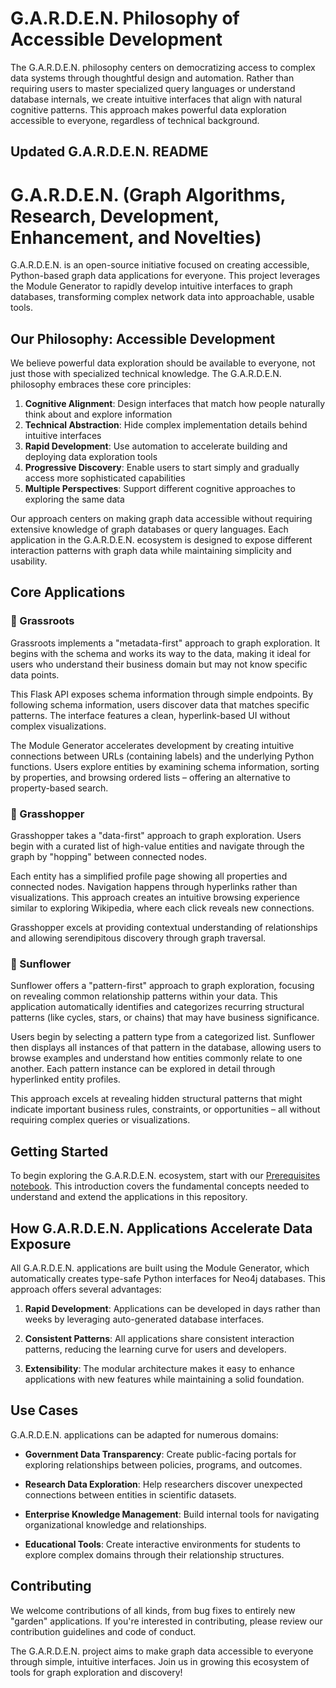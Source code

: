 # G.A.R.D.E.N. Philosophy of Accessible Development

The G.A.R.D.E.N. philosophy centers on democratizing access to complex data systems through thoughtful design and automation. Rather than requiring users to master specialized query languages or understand database internals, we create intuitive interfaces that align with natural cognitive patterns. This approach makes powerful data exploration accessible to everyone, regardless of technical background.

## Updated G.A.R.D.E.N. README

# G.A.R.D.E.N. (Graph Algorithms, Research, Development, Enhancement, and Novelties)

G.A.R.D.E.N. is an open-source initiative focused on creating accessible, Python-based graph data applications for everyone. This project leverages the Module Generator to rapidly develop intuitive interfaces to graph databases, transforming complex network data into approachable, usable tools.

## Our Philosophy: Accessible Development

We believe powerful data exploration should be available to everyone, not just those with specialized technical knowledge. The G.A.R.D.E.N. philosophy embraces these core principles:

1. **Cognitive Alignment**: Design interfaces that match how people naturally think about and explore information
2. **Technical Abstraction**: Hide complex implementation details behind intuitive interfaces
3. **Rapid Development**: Use automation to accelerate building and deploying data exploration tools
4. **Progressive Discovery**: Enable users to start simply and gradually access more sophisticated capabilities
5. **Multiple Perspectives**: Support different cognitive approaches to exploring the same data

Our approach centers on making graph data accessible without requiring extensive knowledge of graph databases or query languages. Each application in the G.A.R.D.E.N. ecosystem is designed to expose different interaction patterns with graph data while maintaining simplicity and usability.

## Core Applications

### 🌱 Grassroots

Grassroots implements a "metadata-first" approach to graph exploration. It begins with the schema and works its way to the data, making it ideal for users who understand their business domain but may not know specific data points.

This Flask API exposes schema information through simple endpoints. By following schema information, users discover data that matches specific patterns. The interface features a clean, hyperlink-based UI without complex visualizations.

The Module Generator accelerates development by creating intuitive connections between URLs (containing labels) and the underlying Python functions. Users explore entities by examining schema information, sorting by properties, and browsing ordered lists – offering an alternative to property-based search.

### 🦗 Grasshopper

Grasshopper takes a "data-first" approach to graph exploration. Users begin with a curated list of high-value entities and navigate through the graph by "hopping" between connected nodes.

Each entity has a simplified profile page showing all properties and connected nodes. Navigation happens through hyperlinks rather than visualizations. This approach creates an intuitive browsing experience similar to exploring Wikipedia, where each click reveals new connections.

Grasshopper excels at providing contextual understanding of relationships and allowing serendipitous discovery through graph traversal.

### 🌻 Sunflower

Sunflower offers a "pattern-first" approach to graph exploration, focusing on revealing common relationship patterns within your data. This application automatically identifies and categorizes recurring structural patterns (like cycles, stars, or chains) that may have business significance.

Users begin by selecting a pattern type from a categorized list. Sunflower then displays all instances of that pattern in the database, allowing users to browse examples and understand how entities commonly relate to one another. Each pattern instance can be explored in detail through hyperlinked entity profiles.

This approach excels at revealing hidden structural patterns that might indicate important business rules, constraints, or opportunities – all without requiring complex queries or visualizations.

## Getting Started

To begin exploring the G.A.R.D.E.N. ecosystem, start with our [Prerequisites notebook](https://github.com/danhales/garden/blob/main/generated/modulegenerator_v1/notebook-0-prerequisites.md). This introduction covers the fundamental concepts needed to understand and extend the applications in this repository.

## How G.A.R.D.E.N. Applications Accelerate Data Exposure

All G.A.R.D.E.N. applications are built using the Module Generator, which automatically creates type-safe Python interfaces for Neo4j databases. This approach offers several advantages:

1. **Rapid Development**: Applications can be developed in days rather than weeks by leveraging auto-generated database interfaces.

2. **Consistent Patterns**: All applications share consistent interaction patterns, reducing the learning curve for users and developers.

3. **Extensibility**: The modular architecture makes it easy to enhance applications with new features while maintaining a solid foundation.

## Use Cases

G.A.R.D.E.N. applications can be adapted for numerous domains:

- **Government Data Transparency**: Create public-facing portals for exploring relationships between policies, programs, and outcomes.

- **Research Data Exploration**: Help researchers discover unexpected connections between entities in scientific datasets.

- **Enterprise Knowledge Management**: Build internal tools for navigating organizational knowledge and relationships.

- **Educational Tools**: Create interactive environments for students to explore complex domains through their relationship structures.

## Contributing

We welcome contributions of all kinds, from bug fixes to entirely new "garden" applications. If you're interested in contributing, please review our contribution guidelines and code of conduct.

The G.A.R.D.E.N. project aims to make graph data accessible to everyone through simple, intuitive interfaces. Join us in growing this ecosystem of tools for graph exploration and discovery!
